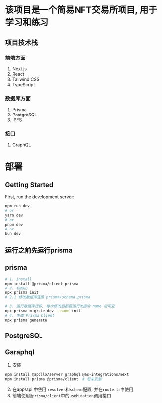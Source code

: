 
# 该项目是一个简易NFT交易所项目, 用于学习和练习

## 项目技术栈
### 前端方面
1. Next.js 
2. React
3. Tailwind CSS
4. TypeScript
### 数据库方面
1. Prisma
2. PostgreSQL
3. IPFS
### 接口
1. GraphQL

# 部署


## Getting Started

First, run the development server:

```bash
npm run dev
# or
yarn dev
# or
pnpm dev
# or
bun dev
```
## 运行之前先运行prisma
## prisma
```sh
# 1. install
npm install @prisma/client prisma
# 2. 初始化
npx prisma init
# 2.1 修改数据库连接 prisma/schema.prisma

# 3. 运行数据库迁移, 每次修改后都要运行改指令 name 后可变
npx prisma migrate dev --name init
# 4. 生成 Prisma Client
npx prisma generate
```

## PostgreSQL

## Garaphql
1. 安装 
```sh   
npm install @apollo/server graphql @as-integrations/next
npm install prisma @prisma/client  # 若未安装
```
2. 在app/api 中使用 `resolver`和`schema`配置, 并在`route.ts`中使用
3. 前端使用`@prisma/client`中的`useMutation`调用接口